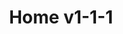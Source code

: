 ---
layout: home.njk
title: Home v1-1-1
bodyName: home
featProjects: 69BarracudaFormulaS
featProjectsUrl: "/projects/69-barracuda-formula-s/"
sectionCont:
  - pattern: hero-home
    title: Passion <span>for</span> Classic Cars
    subtitle: Born from our
    image: ./src/_images/67_dart_vader_graffiti.jpg
    altText: 67 Dart Vader three quarters front left graffiti
    link: /projects/67-dart-vader/
    position: m-top-15
    text: Pick your powerplant and we’ll make it happen. We’re specialists in modern engine swaps into classic cars - from mild to wild and oddball combos, we love making your classic better with an engine swap. We know the right parts to make it all work seamlessly and make awesome power and reliability. 
    slidelayout:
  - pattern: hero-home
    title: Every <span>bolt</span> Touched
    subtitle: 69 Cuda
    image: ./src/_images/69-cuda-5.jpg
    altText: 69 Cuda
    link: /projects/69-barracuda-formula-s/
    position: m-top-20
    text: Pick your powerplant and we’ll make it happen. We’re specialists in modern engine swaps into classic cars - from mild to wild and oddball combos, we love making your classic better with an engine swap. We know the right parts to make it all work seamlessly and make awesome power and reliability. 
    slidelayout:
  - pattern: hero-home
    title: Classic <span>Frame-off</span> Restoration
    subtitle: 55 Buick
    image: ./src/_images/55_buick_front_left.jpg
    altText: 55 Buick
    link: /projects/55-buick/
    position: m-top-15
    text: Pick your powerplant and we’ll make it happen. We’re specialists in modern engine swaps into classic cars - from mild to wild and oddball combos, we love making your classic better with an engine swap. We know the right parts to make it all work seamlessly and make awesome power and reliability. 
    slidelayout:
  - pattern: hero-home
    title: Mean <span>Detroit</span> Muscle
    subtitle: 67 Camaro
    image: ./src/_images/67-camaro_forsyth_front_right.jpg
    altText: 67 Camaro
    link: /projects/67-camaro-forsyth/
    position: m-top-30
    text: Pick your powerplant and we’ll make it happen. We’re specialists in modern engine swaps into classic cars - from mild to wild and oddball combos, we love making your classic better with an engine swap. We know the right parts to make it all work seamlessly and make awesome power and reliability. 
    slidelayout:
  - pattern: sec-services
    title: Services
    subtitle: Get your classic back on the road, get it serviced, or make it perform better!
    image: ./src/_images/89_Grand_Wagoneer-LS-side-top.jpg
    altText: 89 Grand Wagoneer LS side top
    position: 
    text: Pick your powerplant and we’ll make it happen. We’re specialists in modern engine swaps into classic cars - from mild to wild and oddball combos, we love making your classic better with an engine swap. We know the right parts to make it all work seamlessly and make awesome power and reliability.
    collectionName: service
    slidelayout:
  - pattern: sec-2col-pos1
    title: We do “normal” engines as well
    subtitle: Tuned to perform
    image: ./src/_images/engine_swap.jpg
    altText: Engine swap
    position: 
    text: If your original engine is shot or you’d like to get more power and performance - we can handle that. Whether it’s sourcing and swapping a crate engine - or working with our rolodex of reputable machine shops on a custom build we can handle it all.
    CTAlabel: Let's Go >
    slidelayout: 1
  - pattern: sec-reviews
    title: Listen to our Customers
    subtitle: Don't take our word for it... Our great customers share their stories
    image: ./src/_images/89_Grand_Wagoneer-LS-side-top.jpg
    altText: 89 Grand Wagoneer LS side top
    position: 
    text: Pick your powerplant and we’ll make it happen. We’re specialists in modern engine swaps into classic cars - from mild to wild and oddball combos, we love making your classic better with an engine swap. We know the right parts to make it all work seamlessly and make awesome power and reliability. 
    slidelayout:
---